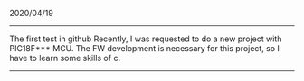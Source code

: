 2020/04/19
********
The first test in github
Recently, I was requested to do a new project with PIC18F*** MCU.
The FW development is necessary for this project, so I have to learn some skills of c.
********
